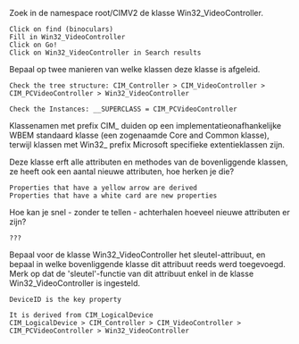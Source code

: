 Zoek in de namespace root/CIMV2 de klasse Win32_VideoController. 

```
Click on find (binoculars)
Fill in Win32_VideoController
Click on Go!
Click on Win32_VideoController in Search results
```

Bepaal op twee manieren van welke klassen deze klasse is afgeleid.

```
Check the tree structure: CIM_Controller > CIM_VideoController > CIM_PCVideoController > Win32_VideoController

Check the Instances: __SUPERCLASS = CIM_PCVideoController
```

Klassenamen met prefix CIM_ duiden op een implementatieonafhankelijke WBEM standaard klasse (een zogenaamde Core and Common klasse), terwijl klassen met Win32_ prefix Microsoft specifieke extentieklassen zijn.

Deze klasse erft alle attributen en methodes van de bovenliggende klassen, ze heeft ook een aantal nieuwe attributen, hoe herken je die? 

```
Properties that have a yellow arrow are derived
Properties that have a white card are new properties
```

Hoe kan je snel - zonder te tellen - achterhalen hoeveel nieuwe attributen er zijn?

```
???
```

Bepaal voor de klasse Win32_VideoController het sleutel-attribuut, en bepaal in welke bovenliggende klasse dit attribuut reeds werd toegevoegd. 
Merk op dat de 'sleutel'-functie van dit attribuut enkel in de klasse Win32_VideoController is ingesteld.

```
DeviceID is the key property

It is derived from CIM_LogicalDevice
CIM_LogicalDevice > CIM_Controller > CIM_VideoController > CIM_PCVideoController > Win32_VideoController
```